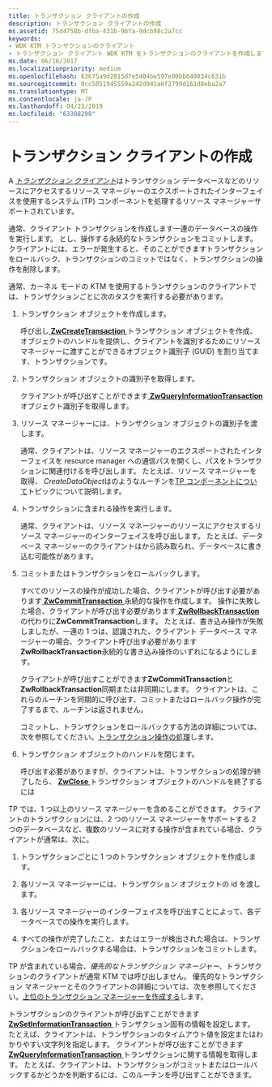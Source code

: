 ```yaml
---
title: トランザクション クライアントの作成
description: トランザクション クライアントの作成
ms.assetid: 75d4758b-dfba-431b-9bfa-9dcb98c2a7cc
keywords:
- WDK KTM トランザクションのクライアント
- トランザクション クライアント WDK KTM をトランザクションのクライアントを作成します。
ms.date: 06/16/2017
ms.localizationpriority: medium
ms.openlocfilehash: 63675a9d2815d7e5404be597e00bb840034c631b
ms.sourcegitcommit: 0cc5051945559a242d941a6f2799d161d8eba2a7
ms.translationtype: MT
ms.contentlocale: ja-JP
ms.lasthandoff: 04/23/2019
ms.locfileid: "63388298"
---
```

# <a name="creating-a-transactional-client"></a>トランザクション クライアントの作成


A [*トランザクション クライアント*](transaction-processing-terms.md#ktm-term-transactional-client)はトランザクション データベースなどのリソースにアクセスするリソース マネージャーのエクスポートされたインターフェイスを使用するシステム (TP) コンポーネントを処理するリソース マネージャーサポートされています。

通常、クライアント トランザクションを作成します一連のデータベースの操作を実行します。 とし、操作する永続的なトランザクションをコミットします。 クライアントには、エラーが発生すると、そのことができますトランザクションをロールバック、トランザクションのコミットではなく、トランザクションの操作を削除します。

通常、カーネル モードの KTM を使用するトランザクションのクライアントでは、トランザクションごとに次のタスクを実行する必要があります。

1.  トランザクション オブジェクトを作成します。

    呼び出し[ **ZwCreateTransaction** ](https://msdn.microsoft.com/library/windows/hardware/ff566429)トランザクション オブジェクトを作成、オブジェクトのハンドルを提供し、クライアントを識別するためにリソース マネージャーに渡すことができるオブジェクト識別子 (GUID) を割り当てます、トランザクションです。

2.  トランザクション オブジェクトの識別子を取得します。

    クライアントが呼び出すことができます[ **ZwQueryInformationTransaction** ](https://msdn.microsoft.com/library/windows/hardware/ff567057)オブジェクト識別子を取得します。

3.  リソース マネージャーには、トランザクション オブジェクトの識別子を渡します。

    通常、クライアントは、リソース マネージャーのエクスポートされたインターフェイスを resource manager への通信パスを開くし、パスをトランザクションに関連付けるを呼び出します。 たとえば、リソース マネージャーを取得、 *CreateDataObject*はのようなルーチンを[TP コンポーネントについて](understanding-tps-components.md)トピックについて説明します。

4.  トランザクションに含まれる操作を実行します。

    通常、クライアントは、リソース マネージャーのリソースにアクセスするリソース マネージャーのインターフェイスを呼び出します。 たとえば、データベース マネージャーのクライアントはから読み取られ、データベースに書き込む可能性があります。

5.  コミットまたはトランザクションをロールバックします。

    すべてのリソースの操作が成功した場合、クライアントが呼び出す必要があります[ **ZwCommitTransaction** ](https://msdn.microsoft.com/library/windows/hardware/ff566420)永続的な操作を作成します。 操作に失敗した場合、クライアントが呼び出す必要があります[ **ZwRollbackTransaction** ](https://msdn.microsoft.com/library/windows/hardware/ff567086)の代わりに**ZwCommitTransaction**します。 たとえば、書き込み操作が失敗しましたが、一連の 1 つは、認識された、クライアント データベース マネージャーの場合、クライアント呼び出す必要があります**ZwRollbackTransaction**永続的な書き込み操作のいずれになるようにします。

    クライアントが呼び出すことができます**ZwCommitTransaction**と**ZwRollbackTransaction**同期または非同期にします。 クライアントは、これらのルーチンを同期的に呼び出す、コミットまたはロールバック操作が完了するまで、ルーチンは返されません。

    コミットし、トランザクションをロールバックする方法の詳細については、次を参照してください。[トランザクション操作の処理](handling-transaction-operations.md)します。

6.  トランザクション オブジェクトのハンドルを閉じます。

    呼び出す必要がありますが、クライアントは、トランザクションの処理が終了したら、 [ **ZwClose** ](https://msdn.microsoft.com/library/windows/hardware/ff566417)トランザクション オブジェクトのハンドルを終了するには

TP では、1 つ以上のリソース マネージャーを含めることができます。 クライアントのトランザクションには、2 つのリソース マネージャーをサポートする 2 つのデータベースなど、複数のリソースに対する操作が含まれている場合、クライアントが通常は、次に。

1.  トランザクションごとに 1 つのトランザクション オブジェクトを作成します。

2.  各リソース マネージャーには、トランザクション オブジェクトの id を渡します。

3.  各リソース マネージャーのインターフェイスを呼び出すことによって、各データベースでの操作を実行します。

4.  すべての操作が完了したこと、またはエラーが検出された場合は、トランザクションをロールバックする場合は、トランザクションをコミットします。

TP が含まれている場合、*優先的なトランザクション マネージャー*、トランザクションのクライアントが通常 KTM では呼び出しません。 優先的なトランザクション マネージャーとそのクライアントの詳細については、次を参照してください。[上位のトランザクション マネージャーを作成する](creating-a-superior-transaction-manager.md)します。

トランザクションのクライアントが呼び出すことができます[ **ZwSetInformationTransaction** ](https://msdn.microsoft.com/library/windows/hardware/ff567104)トランザクション固有の情報を設定します。 たとえば、クライアントは、トランザクションのタイムアウト値を設定またはわかりやすい文字列を指定します。 クライアントが呼び出すことができます[ **ZwQueryInformationTransaction** ](https://msdn.microsoft.com/library/windows/hardware/ff567057)トランザクションに関する情報を取得します。 たとえば、クライアントは、トランザクションがコミットまたはロールバックするかどうかを判断するには、このルーチンを呼び出すことができます。

 

 




